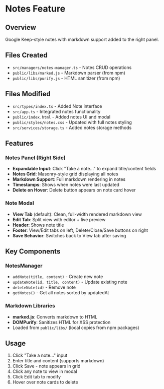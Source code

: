 # Notes Feature

## Overview
Google Keep-style notes with markdown support added to the right panel.

## Files Created
- `src/managers/notes-manager.ts` - Notes CRUD operations
- `public/libs/marked.js` - Markdown parser (from npm)
- `public/libs/purify.js` - HTML sanitizer (from npm)

## Files Modified
- `src/types/index.ts` - Added Note interface
- `src/app.ts` - Integrated notes functionality
- `public/index.html` - Added notes UI and modal
- `public/styles/notes.css` - Updated with full notes styling
- `src/services/storage.ts` - Added notes storage methods

## Features

### Notes Panel (Right Side)
- **Expandable Input**: Click "Take a note..." to expand title/content fields
- **Notes Grid**: Masonry-style grid displaying all notes
- **Markdown Support**: Full markdown rendering in notes
- **Timestamps**: Shows when notes were last updated
- **Delete on Hover**: Delete button appears on note card hover

### Note Modal
- **View Tab** (default): Clean, full-width rendered markdown view
- **Edit Tab**: Split view with editor + live preview
- **Header**: Shows note title
- **Footer**: View/Edit tabs on left, Delete/Close/Save buttons on right
- **Save Behavior**: Switches back to View tab after saving

## Key Components

### NotesManager
- `addNote(title, content)` - Create new note
- `updateNote(id, title, content)` - Update existing note
- `deleteNote(id)` - Remove note
- `getNotes()` - Get all notes sorted by updatedAt

### Markdown Libraries
- **marked.js**: Converts markdown to HTML
- **DOMPurify**: Sanitizes HTML for XSS protection
- Loaded from `public/libs/` (local copies from npm packages)

## Usage
1. Click "Take a note..." input
2. Enter title and content (supports markdown)
3. Click Save - note appears in grid
4. Click any note to view in modal
5. Click Edit tab to modify
6. Hover over note cards to delete
